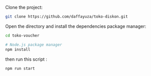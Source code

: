 Clone the project:

```sh
git clone https://github.com/daffayuza/toko-diskon.git
```

Open the directory and install the dependencies
package manager:

```sh
cd toko-voucher

# Node.js package manager
npm install
```

then run this script :
```sh
npm run start
```
